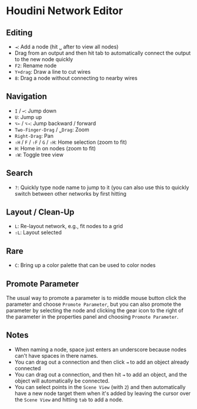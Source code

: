 # Houdini Network Editor

## Editing

- `⇥`: Add a node (hit `␣` after to view all nodes)
- Drag from an output and then hit tab to automatically connect the output to the new node quickly
- `F2`: Rename node
- `Y+drag`: Draw a line to cut wires
- `8`: Drag a node without connecting to nearby wires

## Navigation

- `I` / `↩`: Jump down
- `U`: Jump up
- `⌥←` / `⌥→`: Jump backward / forward
- `Two-Finger-Drag` / `␣Drag`: Zoom
- `Right-Drag`: Pan
- `⇧H` / `F` / `⇧F` / `G` / `⇧H`: Home selection (zoom to fit)
- `H`: Home in on nodes (zoom to fit)
- `⇧W`: Toggle tree view

## Search

- `?`: Quickly type node name to jump to it (you can also use this to quickly switch between other networks by first hitting

## Layout / Clean-Up

- `L`: Re-layout network, e.g., fit nodes to a grid
- `⇧L`: Layout selected

## Rare

- `C`: Bring up a color palette that can be used to color nodes

## Promote Parameter

The usual way to promote a parameter is to middle mouse button click the parameter and choose `Promote Parameter`, but you can also promote the parameter by selecting the node and clicking the gear icon to the right of the parameter in the properties panel and choosing `Promote Parameter`.

## Notes

- When naming a node, space just enters an underscore because nodes can't have spaces in there names.
- You can drag out a connection and then click `⇥` to add an object already connected
- You can drag out a connection, and then hit `⇥` to add an object, and the object will automatically be connected.
- You can select points in the `Scene View` (with `2`) and then automatically have a new node target them when it's added by leaving the cursor over the `Scene View` and hitting `tab` to add a node.
